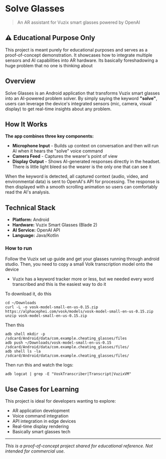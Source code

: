 # Solve Glasses

> An AR assistant for Vuzix smart glasses powered by OpenAI

## ⚠️ Educational Purpose Only

This project is meant purely for educational purposes and serves as a proof-of-concept demonstration. It showcases how to integrate multiple sensors and AI capabilities into AR hardware.
Its basically foreshadowing a huge problem that no one is thinking about

## Overview

Solve Glasses is an Android application that transforms Vuzix smart glasses into an AI-powered problem solver. By simply saying the keyword **"solve"**, users can leverage the device's integrated sensors (mic, camera, visual display) to get real-time insights about any problem.

## How It Works

**The app combines three key components:**

- **Microphone Input** - Builds up context on conversation and then will run AI when it hears the "solve" voice command
- **Camera Feed** - Captures the wearer's point of view
- **Display Output** - Shows AI-generated responses directly in the headset. There is little light bleed so the wearer is the only one that can see it

When the keyword is detected, all captured context (audio, video, and environmental data) is sent to OpenAI's API for processing. The response is then displayed with a smooth scrolling animation so users can comfortably read the AI's analysis.

## Technical Stack

- **Platform:** Android
- **Hardware:** Vuzix Smart Glasses (Blade 2)
- **AI Service:** OpenAI API
- **Language:** Java/Kotlin


### How to run
Follow the Vuzix set up guide and get your glasses running through android studio. Then, you need to copy a small Volk transcription model onto the device
- Vuzix has a keyword tracker more or less, but we needed every word transcribed and this is the easiest way to do it

To download it, do this
```
cd ~/Downloads
curl -L -o vosk-model-small-en-us-0.15.zip https://alphacephei.com/vosk/models/vosk-model-small-en-us-0.15.zip
unzip vosk-model-small-en-us-0.15.zip
```

Then this
```
adb shell mkdir -p /sdcard/Android/data/com.example.cheating_glasses/files
adb push ~/Downloads/vosk-model-small-en-us-0.15 /sdcard/Android/data/com.example.cheating_glasses/files/
adb shell ls -la /sdcard/Android/data/com.example.cheating_glasses/files/
```

Then run this and watch the logs:
```
adb logcat | grep -E "VoskTranscriber|Transcript|VuzixVM"
```

## Use Cases for Learning

This project is ideal for developers wanting to explore:

- AR application development
- Voice command integration
- API integration in edge devices
- Real-time display rendering
- Basically smart glasses tech

---

*This is a proof-of-concept project shared for educational reference. Not intended for commercial use.*
